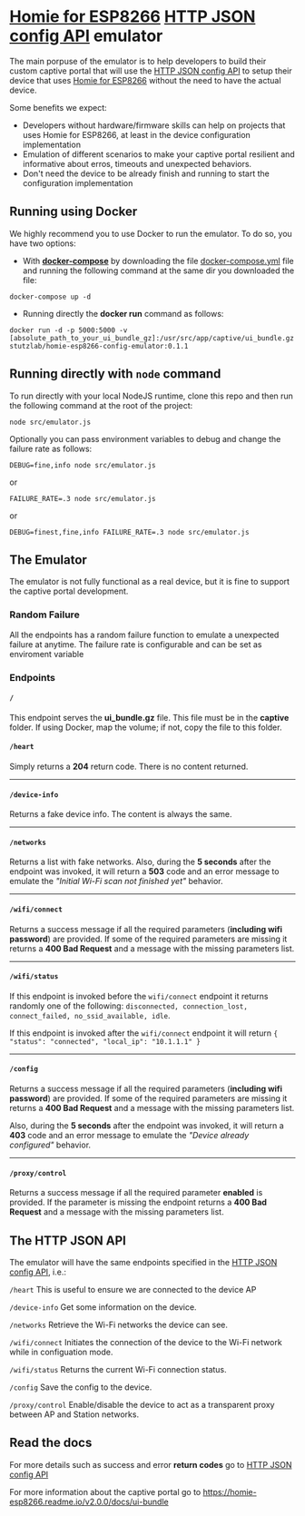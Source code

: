 # [Homie for ESP8266](https://github.com/marvinroger/homie-esp8266) [HTTP JSON config API](https://homie-esp8266.readme.io/docs/http-json-api) emulator

The main porpuse of the emulator is to help developers to build their custom captive portal that will use the [HTTP JSON config API](https://homie-esp8266.readme.io/docs/http-json-api) to setup their device that uses [Homie for ESP8266](https://github.com/marvinroger/homie-esp8266)  without the need to have the actual device.

Some benefits we expect:
* Developers without hardware/firmware skills can help on projects that uses Homie for ESP8266, at least in the device configuration implementation
* Emulation of different scenarios to make your captive portal resilient and informative about erros, timeouts and unexpected behaviors.
* Don't need the device to be already finish and running to start the configuration implementation


## Running using Docker

We highly recommend you to use Docker to run the emulator. To do so, you have two options:
* With [**docker-compose**](https://docs.docker.com/compose/)  by  downloading the file [docker-compose.yml](https://raw.githubusercontent.com/stutzlab/homie-esp8266-config-emulator/master/docker-compose.yml) file and running the following command at the same dir you downloaded the file:
```
docker-compose up -d
```

* Running directly the **docker run** command as follows:
```
docker run -d -p 5000:5000 -v [absolute_path_to_your_ui_bundle_gz]:/usr/src/app/captive/ui_bundle.gz stutzlab/homie-esp8266-config-emulator:0.1.1
```

## Running directly with `node` command
To run directly with your local NodeJS runtime, clone this repo and then run the following command at the root of the project:
```
node src/emulator.js
```

Optionally you can pass environment variables to debug and change the failure rate as follows:
```
DEBUG=fine,info node src/emulator.js
```
or
```
FAILURE_RATE=.3 node src/emulator.js
```
or
```
DEBUG=finest,fine,info FAILURE_RATE=.3 node src/emulator.js
```



## The Emulator

The emulator is not fully functional as a real device, but it is fine to support the captive portal development.

### Random Failure
All the endpoints has a random failure function to emulate a unexpected failure at anytime. The failure rate is configurable and can be set as enviroment variable

### Endpoints

#### `/`
This endpoint serves the **ui_bundle.gz** file. This file must be in the **captive** folder. If using Docker, map the volume; if not, copy the file to this folder.

#### `/heart`
Simply returns a **204** return code. There is no content returned.

---

#### `/device-info`
Returns a fake device info. The content is always the same.

---

#### `/networks`
Returns a list with fake networks.
Also, during the **5 seconds** after the endpoint was invoked, it will return a **503** code and an error message to emulate the _"Initial Wi-Fi scan not finished yet"_ behavior.

---

#### `/wifi/connect`
Returns a success message if all the required parameters (**including wifi password**) are provided. If some of the required parameters are missing it returns a **400 Bad Request** and a message with the missing parameters list.

---

#### `/wifi/status`
If this endpoint is invoked before the `wifi/connect` endpoint it returns randomly one of the following: `disconnected, connection_lost, connect_failed, no_ssid_available, idle`.

If this endpoint is invoked after the `wifi/connect` endpoint it will return `{ "status": "connected", "local_ip": "10.1.1.1" }`

---

#### `/config`
Returns a success message if all the required parameters (**including wifi password**) are provided. If some of the required parameters are missing it returns a **400 Bad Request** and a message with the missing parameters list.

Also, during the **5 seconds** after the endpoint was invoked, it will return a **403** code and an error message to emulate the _"Device already configured"_ behavior.

---

#### `/proxy/control`
Returns a success message if all the required parameter **enabled** is provided. If the parameter is missing the endpoint returns a **400 Bad Request** and a message with the missing parameters list.


## The HTTP JSON API

The emulator will have the same endpoints specified in the [HTTP JSON config API](https://homie-esp8266.readme.io/docs/http-json-api), i.e.:

`/heart` This is useful to ensure we are connected to the device AP

`/device-info` Get some information on the device.

`/networks` Retrieve the Wi-Fi networks the device can see.

`/wifi/connect` Initiates the connection of the device to the Wi-Fi network while in configuation mode.

`/wifi/status` Returns the current Wi-Fi connection status.

`/config` Save the config to the device.

`/proxy/control` Enable/disable the device to act as a transparent proxy between AP and Station networks.


## Read the docs

For more details such as success and error **return codes** go to [HTTP JSON config API](https://homie-esp8266.readme.io/docs/http-json-api)

For more information about the captive portal go to https://homie-esp8266.readme.io/v2.0.0/docs/ui-bundle
